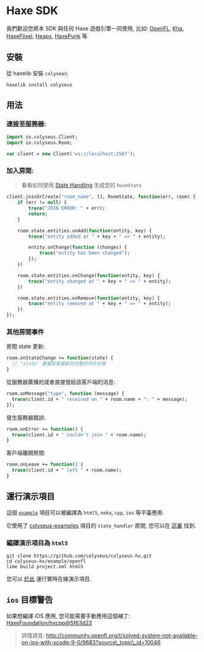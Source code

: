 # Haxe SDK

我們歡迎您將本 SDK 與任何 Haxe 遊戲引擎一同使用, 比如: [OpenFL](https://www.openfl.org/), [Kha](http://kha.tech/), [HaxeFlixel](http://haxeflixel.com/), [Heaps](https://heaps.io/), [HaxePunk](http://haxepunk.com/) 等.

## 安裝

從 haxelib 安裝 `colyseus`:

```
haxelib install colyseus
```

## 用法

### 連接至服務器:

```haxe
import io.colyseus.Client;
import io.colyseus.Room;

var client = new Client('ws://localhost:2567');
```

### 加入房間:

> 看看如何使用 [State Handling](/state/schema/#client-side-schema-generation) 生成您的 `RoomState`

```haxe
client.joinOrCreate("room_name", [], RoomState, function(err, room) {
    if (err != null) {
        trace("JOIN ERROR: " + err);
        return;
    }

    room.state.entities.onAdd(function(entity, key) {
        trace("entity added at " + key + " => " + entity);

        entity.onChange(function (changes) {
            trace("entity has been changed");
        });
    })

    room.state.entities.onChange(function(entity, key) {
        trace("entity changed at " + key + " => " + entity);
    })

    room.state.entities.onRemove(function(entity, key) {
        trace("entity removed at " + key + " => " + entity);
    })
});
```

### 其他房間事件

房間 state 更新:

```haxe
room.onStateChange += function(state) {
  // 'state' 變量即是最新的完整的同步狀態
}
```

從服務器廣播的或者直接發給該客戶端的消息:

```haxe
room.onMessage("type", function (message) {
  trace(client.id + " received on " + room.name + ": " + message);
});
```

發生服務器錯誤:

```haxe
room.onError += function() {
  trace(client.id + " couldn't join " + room.name);
}
```

客戶端離開房間:

```haxe
room.onLeave += function() {
  trace(client.id + " left " + room.name);
}
```

## 運行演示項目

這個 [`example`](https://github.com/colyseus/colyseus-hx/blob/master/example/openfl) 項目可以被編譯為 `html5`, `neko`, `cpp`, `ios` 等平臺應用.

它使用了 [colyseus-examples](https://github.com/colyseus/colyseus-examples) 項目的 `state_handler` 房間, 您可以在 [這裏](https://github.com/colyseus/colyseus-examples/blob/master/rooms/02-state-handler.ts) 找到.

### 編譯演示項目為 `html5`

```
git clone https://github.com/colyseus/colyseus-hx.git
cd colyseus-hx/example/openfl
lime build project.xml html5
```

您可以 [於此](http://colyseus.io/colyseus-hx/) 運行實時在線演示項目.


## `ios` 目標警告

如果想編譯 iOS 應用, 您可能需要手動應用這個補丁: [HaxeFoundation/hxcpp@5f63d23](https://github.com/HaxeFoundation/hxcpp/commit/5f63d23768988ba2a4d4488843afab70d279a593)

> 詳情請見:
> http://community.openfl.org/t/solved-system-not-available-on-ios-with-xcode-9-0/9683?source\_topic\_id=10046
